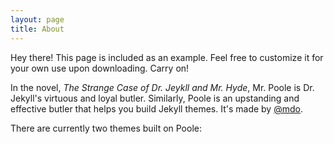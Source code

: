```yaml
---
layout: page
title: About
---
```


<p class="message">
  Hey there! This page is included as an example. Feel free to customize it for your own use upon downloading. Carry on!
  </p>

  In the novel, *The Strange Case of Dr. Jeykll and Mr. Hyde*, Mr. Poole is Dr. Jekyll's virtuous and loyal butler. Similarly, Poole is an upstanding and effective butler that helps you build Jekyll themes. It's made by [@mdo](https://twitter.com/mdo).

  There are currently two themes built on Poole:
